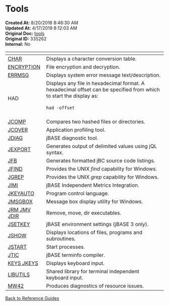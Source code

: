 # Tools

**Created At:** 8/20/2018 8:46:30 AM  
**Updated At:** 4/17/2019 8:12:03 AM  
**Original Doc:** [tools](https://docs.jbase.com/48399-tools/tools)  
**Original ID:** 335262  
**Internal:** No  

| <!----> | <!----> |
| --- | --- |
| [CHAR](./../char) | Displays a character conversion table. |
| [ENCRYPTION](./../../jbase-encryption---database-security) | File encryption and decryption. |
| [ERRMSG](./../errmsg) | Displays system error message text/description. |
| HAD | Displays any file in hexadecimal format. A hexadecimal offset can be specified from which to start the display as: <br><br>```had -offset```<br><br> |
| [JCOMP](./../../../files/jcomp) | Compares two hashed files or directories. |
| [JCOVER](./../jcover) | Application profiling tool. |
| [JDIAG](./../jdiag) | jBASE diagnostic tool. |
| [JEXPORT](./../jexport) | Generates output of delimited values using jQL syntax. |
| [JFB](./../jfb) | Generates formatted jBC source code listings. |
| [JFIND](./../../jfind) | Provides the UNIX *find* capability for Windows. |
| [JGREP](jgreb) | Provides the UNIX *grep* capability for Windows. |
| [JIMI](./../jbase-independent-metrics-integration-%28jimi%29) | jBASE Independent Metrics Integration. |
| [JKEYAUTO](./../jkeyauto/jkeyauto) | Program control language. |
| [JMSGBOX](jmsgbox) | Message box display utility for Windows. |
| [JRM JMV JDIR](./../jrm-jmv-jdir) | Remove, move, dir executables. |
| [JSETKEY](./../jsetkey-%28jbase-3-only%29) | jBASE environment settings (jBASE 3 only). |
| [JSHOW](./../jshow) | Displays locations of files, programs and subroutines. |
| [JSTART](./../../background--processing/jstart) | Start processes. |
| [JTIC](./../jtic) | jBASE terminfo compiler. |
| [KEYS JKEYS](./../keys-&-jkeys) | Displays keyboard input. |
| [LIBUTILS](./../libutils) | Shared library for terminal independent keyboard input. |
| [MW42](./../mw42) | Produces diagnostics of resource issues. |

[Back to Reference Guides](../README.md)
